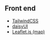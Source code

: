 
## Front end

- [TailwindCSS](https://tailwindcss.com/)
- [daisyUI](https://daisyui.com/)
- [Leaflet.js (map)](https://leafletjs.com/)
